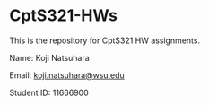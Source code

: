# CptS321-HWs

This is the repository for CptS321 HW assignments.

Name: Koji Natsuhara

Email: koji.natsuhara@wsu.edu

Student ID: 11666900